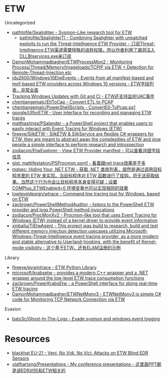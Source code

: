 # ETW

Uncategorized

* [pathtofile/Sealighter - Sysmon-Like research tool for ETW](https://github.com/pathtofile/Sealighter)
   * [pathtofile/SealighterTI - Combining Sealighter with unpatched exploits to run the Threat-Intelligence ETW Provider - 订阅Threat-Intelligence ETW渠道需要特殊的进程权限，所以作者利用了漏洞注入DLL到services.exe来订阅](https://github.com/pathtofile/SealighterTI)
* [DamonMohammadbagher/ETWProcessMon2 - Monitoring Process/Thread/Memory/Imageloads/TCPIP via ETW + Detection for Remote-Thread-Injection etc](https://github.com/DamonMohammadbagher/ETWProcessMon2)
* [jdu2600/Windows10EtwEvents - Events from all manifest-based and mof-based ETW providers across Windows 10 versions - ETW字段列表，非常全面](https://github.com/jdu2600/Windows10EtwEvents)
* [Tracking Windows Updates with Git and CI - ETW还支持监听UAC事件](https://blog.tofile.dev/2020/11/19/actions.html)
* [chentiangemalc/EtlToCap - Convert ETL to PCAP](https://github.com/chentiangemalc/EtlToCap)
* [chentiangemalc/PowerShellScripts - ConvertEtl-ToPcap.ps1](https://github.com/chentiangemalc/PowerShellScripts/blob/master/ConvertEtl-ToPcap.ps1)
* [google/UIforETW - User interface for recording and managing ETW traces](https://github.com/google/UIforETW)
* [matthastings/PSalander - a PowerShell project that enables users to easily interact with Event Tracing for Windows (ETW)](https://github.com/matthastings/PSalander)
* [fireeye/SilkETW - SilkETW & SilkService are flexible C# wrappers for ETW, they are meant to abstract away the complexities of ETW and give people a simple interface to perform research and introspection](https://github.com/fireeye/SilkETW)
* [zodiacon/EtwExplorer - View ETW Provider manifest - 可以查看详细字段信息](https://github.com/zodiacon/EtwExplorer)
* [gist: mattifestation/PSProcmon.psm1 - 看着跟net trace效果差不多](https://gist.github.com/mattifestation/d1e7eeb63d2a97a124923ff482592d6d)
* [mdsec: Hiding Your .NET ETW - 获取 .NET 类库列表，居然是通过调用目标程序里的 ETW 来实现。当目标程序对 ETW 函数进行了挂钩，将无法获取结果。当然这个行为也会让目标程序本身变得可疑；设置 COMPlus_ETWEnabled=0 环境变量也可以实现相同的效果](https://www.mdsec.co.uk/2020/03/hiding-your-net-etw/)
* [lowleveldesign/wtrace - Command line tracing tool for Windows, based on ETW](https://github.com/lowleveldesign/wtrace)
* [zacbrown/PowerShellMethodAuditor - listens to the PowerShell ETW provider and logs PowerShell method invocations](https://github.com/zacbrown/PowerShellMethodAuditor)
* [zodiacon/ProcMonXv2 - Procmon-like tool that uses Event Tracing for Windows (ETW) instead of a kernel driver to provide event information](https://github.com/zodiacon/ProcMonXv2)
* [xinbailu/TiEtwAgent - This project was build to research, build and test different memory injection detection usecases utilizing Microsoft-Windows-Threat-Intelligence event tracing provider, as a more modern and stable alternative to Userland-hooking, with the benefit of Kernel-mode visibility - 这个基于ETW，还有ELAM注册的示例](https://github.com/xinbailu/TiEtwAgent)

Library

* [fireeye/pywintrace - ETW Python Library](https://github.com/fireeye/pywintrace)
* [microsoft/krabsetw - provides a modern C++ wrapper and a .NET wrapper around the low-level ETW trace consumption functions](https://github.com/microsoft/krabsetw)
* [zacbrown/PowerKrabsEtw - a PowerShell interface for doing real-time ETW tracing](https://github.com/zacbrown/PowerKrabsEtw)
* [DamonMohammadbagher/ETWNetMonv3 - ETWNetMonv3 is simple C# code for Monitoring TCP Network Connection via ETW](https://github.com/DamonMohammadbagher/ETWNetMonv3)

Evasion

* [bats3c/Ghost-In-The-Logs - Evade sysmon and windows event logging](https://github.com/bats3c/Ghost-In-The-Logs)

# Resources

* [blackhat EU-21 - Veni, No Vidi, No Vici: Attacks on ETW Blind EDR Sensors](https://i.blackhat.com/EU-21/Wednesday/EU-21-Teodorescu-Veni-No-Vidi-No-Vici-Attacks-On-ETW-Blind-EDRs.pdf)
* [olafhartong/Presentations - My conference presentations - 这里面PPT都是讲EDR对抗和ETW相关的](https://github.com/olafhartong/Presentations)
